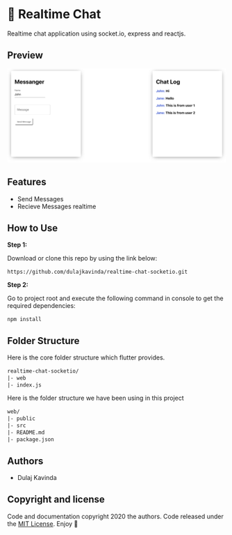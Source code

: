 # 💬 Realtime Chat


Realtime chat application using socket.io, express and reactjs. 

## Preview

<p align="center">
  <img src="web/public/demo.png" alt="animated" />
</p>

## Features


- Send Messages
- Recieve Messages realtime

## How to Use


**Step 1:**

Download or clone this repo by using the link below:

```
https://github.com/dulajkavinda/realtime-chat-socketio.git

```

**Step 2:**

Go to project root and execute the following command in console to get the required dependencies:

```
npm install

```

## Folder Structure


Here is the core folder structure which flutter provides.

```
realtime-chat-socketio/
|- web
|- index.js
```

Here is the folder structure we have been using in this project

```
web/
|- public
|- src
|- README.md
|- package.json
```

## Authors


- Dulaj Kavinda

## **Copyright and license**


Code and documentation copyright 2020 the authors. Code released under the [MIT License](https://github.com/dulajkavinda/).
Enjoy 🤘
